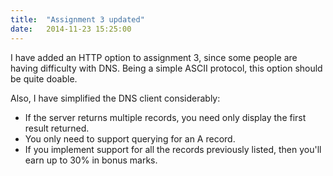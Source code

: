 ```yaml
---
title:  "Assignment 3 updated"
date:   2014-11-23 15:25:00
---
```


I have added an HTTP option to assignment 3, since some people are having difficulty with
DNS.  Being a simple ASCII protocol, this option should be quite doable.

Also, I have simplified the DNS client considerably:
  * If the server returns multiple records, you need only display the first result returned.
  * You only need to support querying for an A record.
  * If you implement support for all the records previously listed, then you'll earn up to 30% in bonus marks.
